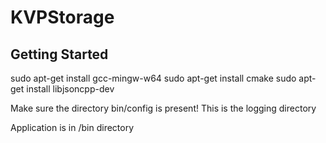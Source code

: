 # KVPStorage

## Getting Started

sudo apt-get install gcc-mingw-w64
sudo apt-get install cmake
sudo apt-get install libjsoncpp-dev

Make sure the directory bin/config is present! This is the logging directory

Application is in /bin directory
